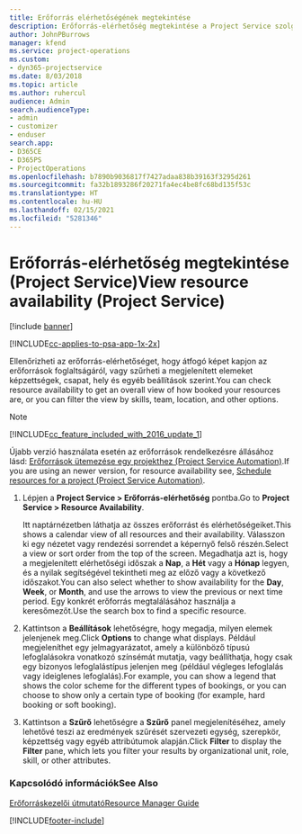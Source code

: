 ```yaml
---
title: Erőforrás elérhetőségének megtekintése
description: Erőforrás-elérhetőség megtekintése a Project Service szolgáltatásban
author: JohnPBurrows
manager: kfend
ms.service: project-operations
ms.custom:
- dyn365-projectservice
ms.date: 8/03/2018
ms.topic: article
ms.author: ruhercul
audience: Admin
search.audienceType:
- admin
- customizer
- enduser
search.app:
- D365CE
- D365PS
- ProjectOperations
ms.openlocfilehash: b7890b9036817f7427adaa838b39163f3295d261
ms.sourcegitcommit: fa32b1893286f20271fa4ec4be8fc68bd135f53c
ms.translationtype: HT
ms.contentlocale: hu-HU
ms.lasthandoff: 02/15/2021
ms.locfileid: "5281346"
---
```

# <a name="view-resource-availability-project-service"></a><span data-ttu-id="f5119-103">Erőforrás-elérhetőség megtekintése (Project Service)</span><span class="sxs-lookup"><span data-stu-id="f5119-103">View resource availability (Project Service)</span></span>

[!include [banner](../includes/psa-now-project-operations.md)]

[!INCLUDE[cc-applies-to-psa-app-1x-2x](../includes/cc-applies-to-psa-app-1x-2x.md)]

<span data-ttu-id="f5119-104">Ellenőrizheti az erőforrás-elérhetőséget, hogy átfogó képet kapjon az erőforrások foglaltságáról, vagy szűrheti a megjelenített elemeket képzettségek, csapat, hely és egyéb beállítások szerint.</span><span class="sxs-lookup"><span data-stu-id="f5119-104">You can check resource availability to get an overall view of how booked your resources are, or you can filter the view by skills, team, location, and other options.</span></span>  
  
> [!NOTE]
> [!INCLUDE[cc_feature_included_with_2016_update_1](../includes/cc-feature-included-with-2016-update-1.md)]  
> 
>  <span data-ttu-id="f5119-105">Újabb verzió használata esetén az erőforrások rendelkezésre állásához lásd: [Erőforrások ütemezése egy projekthez (Project Service Automation)](../psa/schedule-resources-project.md).</span><span class="sxs-lookup"><span data-stu-id="f5119-105">If you are using an newer version, for resource availability see, [Schedule resources for a project (Project Service Automation)](../psa/schedule-resources-project.md).</span></span>  

1. <span data-ttu-id="f5119-106">Lépjen a **Project Service > Erőforrás-elérhetőség** pontba.</span><span class="sxs-lookup"><span data-stu-id="f5119-106">Go to **Project Service > Resource Availability**.</span></span>  

    <span data-ttu-id="f5119-107">Itt naptárnézetben láthatja az összes erőforrást és elérhetőségeiket.</span><span class="sxs-lookup"><span data-stu-id="f5119-107">This shows a calendar view of all resources and their availability.</span></span> <span data-ttu-id="f5119-108">Válasszon ki egy nézetet vagy rendezési sorrendet a képernyő felső részén.</span><span class="sxs-lookup"><span data-stu-id="f5119-108">Select a view or sort order from the top of the screen.</span></span> <span data-ttu-id="f5119-109">Megadhatja azt is, hogy a megjelenített elérhetőségi időszak a **Nap**, a **Hét** vagy a **Hónap** legyen, és a nyilak segítségével tekintheti meg az előző vagy a következő időszakot.</span><span class="sxs-lookup"><span data-stu-id="f5119-109">You can also select whether to show availability for the **Day**, **Week**, or **Month**, and use the arrows to view the previous or next time period.</span></span> <span data-ttu-id="f5119-110">Egy konkrét erőforrás megtalálásához használja a keresőmezőt.</span><span class="sxs-lookup"><span data-stu-id="f5119-110">Use the search box to find a specific resource.</span></span>  

2. <span data-ttu-id="f5119-111">Kattintson a **Beállítások** lehetőségre, hogy megadja, milyen elemek jelenjenek meg.</span><span class="sxs-lookup"><span data-stu-id="f5119-111">Click **Options** to change what displays.</span></span> <span data-ttu-id="f5119-112">Például megjeleníthet egy jelmagyarázatot, amely a különböző típusú lefoglalásokra vonatkozó színsémát mutatja, vagy beállíthatja, hogy csak egy bizonyos lefoglalástípus jelenjen meg (például végleges lefoglalás vagy ideiglenes lefoglalás).</span><span class="sxs-lookup"><span data-stu-id="f5119-112">For example, you can show a legend that shows the color scheme for the different types of bookings, or you can choose to show only a certain type of booking (for example, hard booking or soft booking).</span></span>  

3. <span data-ttu-id="f5119-113">Kattintson a **Szűrő** lehetőségre a **Szűrő** panel megjelenítéséhez, amely lehetővé teszi az eredmények szűrését szervezeti egység, szerepkör, képzettség vagy egyéb attribútumok alapján.</span><span class="sxs-lookup"><span data-stu-id="f5119-113">Click **Filter** to display the **Filter** pane, which lets you filter your results by organizational unit, role, skill, or other attributes.</span></span>  

### <a name="see-also"></a><span data-ttu-id="f5119-114">Kapcsolódó információk</span><span class="sxs-lookup"><span data-stu-id="f5119-114">See Also</span></span>  
 [<span data-ttu-id="f5119-115">Erőforráskezelői útmutató</span><span class="sxs-lookup"><span data-stu-id="f5119-115">Resource Manager Guide</span></span>](../psa/resource-manager-guide.md)


[!INCLUDE[footer-include](../includes/footer-banner.md)]